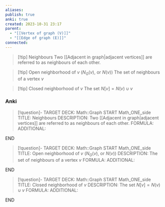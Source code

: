 ```yaml
---
aliases: 
publish: true
anki: true
created: 2023-10-31 23:17
parent:
  - "[[Vertex of graph (V)]]"
  - "[[Edge of graph (E)]]"
connected:
---
```


> [!tip] Neighbours
> Two [[Adjacent in graph|adjacent vertices]] are referred to as neighbours of each other.

> [!tip] Open neighborhood of $v$ ($N_G(v)$, or $N(v)$)
> The set of neighbours of a vertex $v$

> [!tip] Closed neighborhood of $v$
> The set $N[v] = N(v) ∪ {v}$ 

### Anki
> [!question]-
TARGET DECK: Math::Graph
START
Math_ONE_side
TITLE: Neighbours
DESCRIPTION: Two [[Adjacent in graph|adjacent vertices]] are referred to as neighbours of each other.
FORMULA: 
ADDITIONAL:
<!--ID: 1699164787998-->
END

> [!question]-
TARGET DECK: Math::Graph
START
Math_ONE_side
TITLE: Open neighborhood of $v$ ($N_G(v)$, or $N(v)$)
DESCRIPTION: The set of neighbours of a vertex $v$
FORMULA: 
ADDITIONAL:
<!--ID: 1699164788012-->
END

> [!question]-
TARGET DECK: Math::Graph
START
Math_ONE_side
TITLE: Closed neighborhood of $v$
DESCRIPTION: The set $N[v] = N(v) ∪ {v}$ 
FORMULA: 
ADDITIONAL:
<!--ID: 1699164788026-->
END















